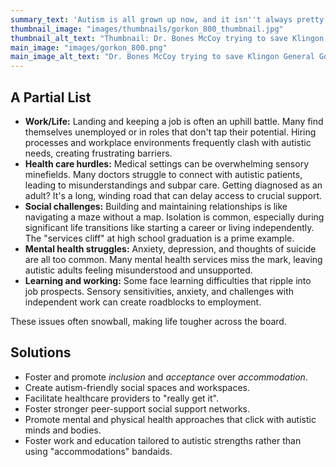 ```yaml
---
summary_text: 'Autism is all grown up now, and it isn''t always pretty. Autistic adults face a multitude of significant, endemic challenges.'
thumbnail_image: "images/thumbnails/gorkon_800_thumbnail.jpg"
thumbnail_alt_text: "Thumbnail: Dr. Bones McCoy trying to save Klingon General Gorkon in the Star Trek movie _The Undiscovered Country_"
main_image: "images/gorkon_800.png"
main_image_alt_text: "Dr. Bones McCoy trying to save Klingon General Gorkon in the Star Trek movie _The Undiscovered Country_."
---
```


## A Partial List
- **Work/Life:** Landing and keeping a job is often an uphill battle. Many find themselves unemployed or in roles that 
  don't tap their potential. Hiring processes and workplace environments frequently clash with autistic needs, creating 
  frustrating barriers.
- **Health care hurdles:** Medical settings can be overwhelming sensory minefields. Many doctors struggle to connect with 
  autistic patients, leading to misunderstandings and subpar care. Getting diagnosed as an adult? It's a long, winding road 
  that can delay access to crucial support.
- **Social challenges:** Building and maintaining relationships is like navigating a maze without a map. Isolation is common, 
  especially during significant life transitions like starting a career or living independently. The "services cliff" at high 
  school graduation is a prime example.
- **Mental health struggles:** Anxiety, depression, and thoughts of suicide are all too common. Many mental health services miss 
  the mark, leaving autistic adults feeling misunderstood and unsupported.
- **Learning and working:** Some face learning difficulties that ripple into job prospects. Sensory sensitivities, anxiety, and 
  challenges with independent work can create roadblocks to employment.

These issues often snowball, making life tougher across the board.

## Solutions
- Foster and promote _inclusion_ and _acceptance_ over _accommodation_.
- Create autism-friendly social spaces and workspaces.
- Facilitate healthcare providers to "really get it".
- Foster stronger peer-support social support networks.
- Promote mental and physical health approaches that click with autistic minds and bodies.
- Foster work and education tailored to autistic strengths rather than using "accommodations" bandaids.